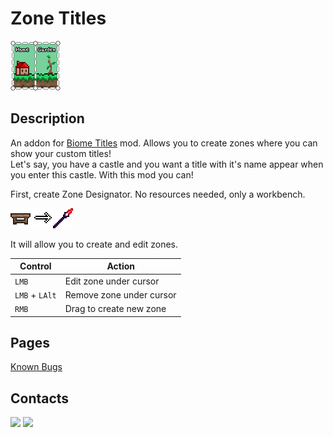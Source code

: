 ﻿# Zone Titles

![icon](icon.png)

## Description

An addon for [Biome Titles](https://github.com/MGTro/BTitles-1.4.3/tree/master) mod. Allows you to create zones where you can show your custom titles!
<br>Let's say, you have a castle and you want a title with it's name appear when you enter this castle. With this mod you can!

First, create Zone Designator. No resources needed, only a workbench.

![recipe](RecipePicture.png)

It will allow you to create and edit zones.

| Control        | Action                   |
|----------------|--------------------------|
| `LMB`          | Edit zone under cursor   |
| `LMB` + `LAlt` | Remove zone under cursor |
| `RMB`          | Drag to create new zone  |

## Pages
[Known Bugs](KnownBugs.md)

## Contacts
<a href="https://discordapp.com/users/341065601625620481/"><img src="https://assets-global.website-files.com/6257adef93867e50d84d30e2/636e0a69f118df70ad7828d4_icon_clyde_blurple_RGB.svg" height="32"/></a>
<a href="https://steamcommunity.com/id/SoftFurDragon/"><img src="https://community.akamai.steamstatic.com/public/shared/images/header/logo_steam.svg?t=962016" height="32"/></a>